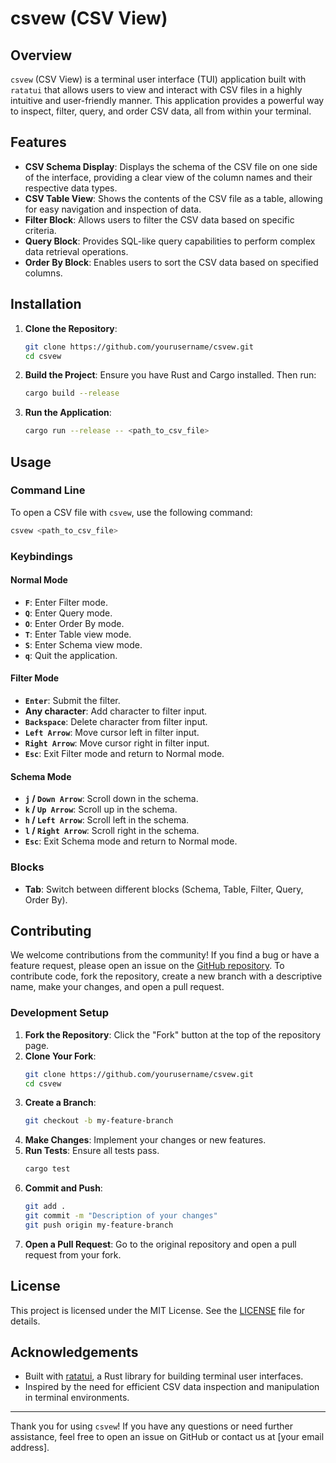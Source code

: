 # csvew (CSV View)

## Overview

`csvew` (CSV View) is a terminal user interface (TUI) application built with `ratatui` that allows users to view and interact with CSV files in a highly intuitive and user-friendly manner. This application provides a powerful way to inspect, filter, query, and order CSV data, all from within your terminal.

## Features

- **CSV Schema Display**: Displays the schema of the CSV file on one side of the interface, providing a clear view of the column names and their respective data types.
- **CSV Table View**: Shows the contents of the CSV file as a table, allowing for easy navigation and inspection of data.
- **Filter Block**: Allows users to filter the CSV data based on specific criteria.
- **Query Block**: Provides SQL-like query capabilities to perform complex data retrieval operations.
- **Order By Block**: Enables users to sort the CSV data based on specified columns.

## Installation

1. **Clone the Repository**:
    ```bash
    git clone https://github.com/yourusername/csvew.git
    cd csvew
    ```

2. **Build the Project**:
    Ensure you have Rust and Cargo installed. Then run:
    ```bash
    cargo build --release
    ```

3. **Run the Application**:
    ```bash
    cargo run --release -- <path_to_csv_file>
    ```

## Usage

### Command Line

To open a CSV file with `csvew`, use the following command:
```bash
csvew <path_to_csv_file>
```

### Keybindings

#### Normal Mode
- **`F`**: Enter Filter mode.
- **`Q`**: Enter Query mode.
- **`O`**: Enter Order By mode.
- **`T`**: Enter Table view mode.
- **`S`**: Enter Schema view mode.
- **`q`**: Quit the application.

#### Filter Mode
- **`Enter`**: Submit the filter.
- **Any character**: Add character to filter input.
- **`Backspace`**: Delete character from filter input.
- **`Left Arrow`**: Move cursor left in filter input.
- **`Right Arrow`**: Move cursor right in filter input.
- **`Esc`**: Exit Filter mode and return to Normal mode.

#### Schema Mode
- **`j` / `Down Arrow`**: Scroll down in the schema.
- **`k` / `Up Arrow`**: Scroll up in the schema.
- **`h` / `Left Arrow`**: Scroll left in the schema.
- **`l` / `Right Arrow`**: Scroll right in the schema.
- **`Esc`**: Exit Schema mode and return to Normal mode.

### Blocks
- **Tab**: Switch between different blocks (Schema, Table, Filter, Query, Order By).

## Contributing

We welcome contributions from the community! If you find a bug or have a feature request, please open an issue on the [GitHub repository](https://github.com/rhasanm/csvew). To contribute code, fork the repository, create a new branch with a descriptive name, make your changes, and open a pull request.

### Development Setup

1. **Fork the Repository**: Click the "Fork" button at the top of the repository page.
2. **Clone Your Fork**: 
    ```bash
    git clone https://github.com/yourusername/csvew.git
    cd csvew
    ```
3. **Create a Branch**:
    ```bash
    git checkout -b my-feature-branch
    ```
4. **Make Changes**: Implement your changes or new features.
5. **Run Tests**: Ensure all tests pass.
    ```bash
    cargo test
    ```
6. **Commit and Push**:
    ```bash
    git add .
    git commit -m "Description of your changes"
    git push origin my-feature-branch
    ```
7. **Open a Pull Request**: Go to the original repository and open a pull request from your fork.

## License

This project is licensed under the MIT License. See the [LICENSE](LICENSE) file for details.

## Acknowledgements

- Built with [ratatui](https://github.com/tui-rs-revival/ratatui), a Rust library for building terminal user interfaces.
- Inspired by the need for efficient CSV data inspection and manipulation in terminal environments.

---

Thank you for using `csvew`! If you have any questions or need further assistance, feel free to open an issue on GitHub or contact us at [your email address].
